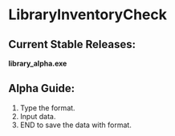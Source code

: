 # LibraryInventoryCheck

## Current Stable Releases:

**library_alpha.exe**

## Alpha Guide:

1. Type the format.
2. Input data.
3. END to save the data with format.


